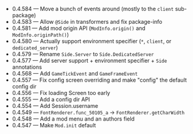 + 0.4.584 &mdash; Move a bunch of events around (mostly to the `client` sub-package)
+ 0.4.583 &mdash; Allow `@Side` in transformers and fix package-info
+ 0.4.581 &mdash; Add mod origin API (`ModInfo.origin()` and `ModInfo.originPath()`)
+ 0.4.580 &mdash; Actually support environment specifier (`*`, `client`, or `dedicated_server`)
+ 0.4.579 &mdash; Rename `Side.Server` to `Side.DedicatedServer`
+ 0.4.577 &mdash; Add server support + environment specifier + `Side` annotations
+ 0.4.568 &mdash; Add `GameTickEvent` and `GameFrameEvent`
+ 0.4.557 &mdash; Fix config screen overriding and make "config" the default config dir
+ 0.4.556 &mdash; Fix loading Screen too early
+ 0.4.555 &mdash; Add a config dir API
+ 0.4.554 &mdash; Add Session.username
+ 0.4.549 &mdash; `FontRenderer.func_50105_a` &rightarrow; `FontRenderer.getCharWidth`
+ 0.4.548 &mdash; Add a mod menu and an authors field
+ 0.4.547 &mdash; Make `Mod.init` default
